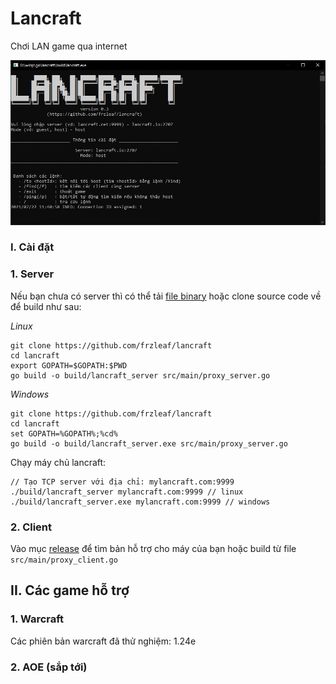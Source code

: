 # Lancraft

Chơi LAN game qua internet

![alt text](doc/client_screen1.JPG "Title")


### I. Cài đặt

### 1. Server

Nếu bạn chưa có server thì có thể tải [file binary](https://github.com/frzleaf/lancraft/releases)
hoặc clone source code về để build như sau:

*Linux*
```
git clone https://github.com/frzleaf/lancraft
cd lancraft
export GOPATH=$GOPATH:$PWD
go build -o build/lancraft_server src/main/proxy_server.go
```

*Windows*
```
git clone https://github.com/frzleaf/lancraft
cd lancraft
set GOPATH=%GOPATH%;%cd%
go build -o build/lancraft_server.exe src/main/proxy_server.go
```
Chạy máy chủ lancraft:
```
// Tạo TCP server với địa chỉ: mylancraft.com:9999
./build/lancraft_server mylancraft.com:9999 // linux
./build/lancraft_server.exe mylancraft.com:9999 // windows
```

### 2. Client

Vào mục [release](https://github.com/frzleaf/lancraft/releases) để tìm bản hỗ trợ cho máy của bạn
hoặc build từ file ```src/main/proxy_client.go```


## II. Các game hỗ trợ
### 1. Warcraft
Các phiên bản warcraft đã thử nghiệm: 1.24e
### 2. AOE (sắp tới)
